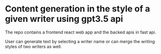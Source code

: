 # Content generation in the style of a given writer using gpt3.5 api

The repo contains a frontend react web app and the backed apis in fast api. 

User can generate text by selecting a  writer name or can merge the writing styles of two writers as well.

